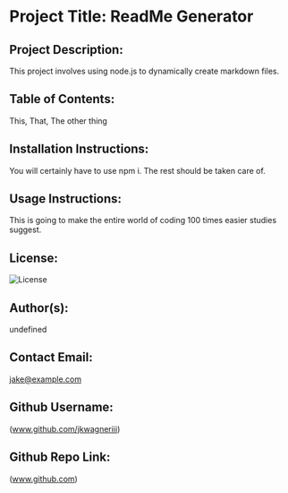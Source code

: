 
  # Project Title: ReadMe Generator

  ## Project Description: 
  This project involves using node.js to dynamically create markdown files.

  ## Table of Contents: 
  This, That, The other thing

  ## Installation Instructions: 
  You will certainly have to use npm i. The rest should be taken care of.

  ## Usage Instructions: 
  This is going to make the entire world of coding 100 times easier studies suggest.

  ## License: 
  ![License](https://img.shields.io/badge/License--blue)

  ## Author(s): 
  undefined

  ## Contact Email: 
  jake@example.com

  ## Github Username: 
  (www.github.com/jkwagneriii)

  ## Github Repo Link: 
  (www.github.com)
  
